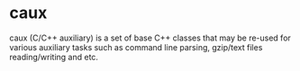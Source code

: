 # caux
caux (C/C++ auxiliary) is a set of base C++ classes that may be re-used for various auxiliary tasks such as command line parsing, gzip/text files reading/writing and etc.
